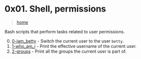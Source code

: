 # 0x01. Shell, permissions

> [home](../README.md)

Bash scripts that perform tasks related to user permissions.

0. [0-iam_betty](./0-iam_betty) - Switch the current user to the user `betty`.
1. [1-who_am_i](./1-who_am_i) - Print the effective username of the current
   user.
2. [2-groups](./2-groups) - Print all the groups the current user is part of.
